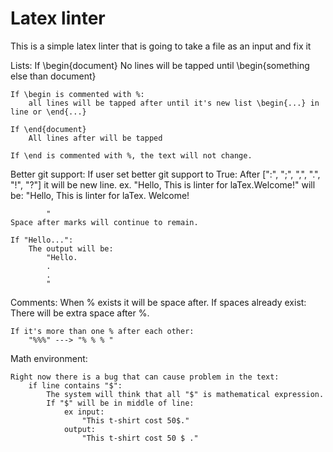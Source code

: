 # Latex linter

This is a simple latex linter that is going to take a file as an input and fix it



Lists:
    If \begin{document}
        No lines will be tapped until \begin{something else than document}

    If \begin is commented with %:
        all lines will be tapped after until it's new list \begin{...} in line or \end{...}
    
    If \end{document}
        All lines after will be tapped

    If \end is commented with %, the text will not change. 




Better git support:
    If user set better git support to True:
        After [":", ";", ",", ".", "!", "?"] it will be new line.
    ex. 
        "Hello, This is linter for laTex.Welcome!"
        will be:
            "Hello,
             This is linter for laTex.
            Welcome!

            "
    Space after marks will continue to remain.

    If "Hello...":
        The output will be:
            "Hello.
            .
            .
            "



Comments:
    When % exists it will be space after. 
    If spaces already exist:
        There will be extra space after %.
        

    If it's more than one % after each other:
        "%%%" ---> "% % % "


 

 Math environment:

    Right now there is a bug that can cause problem in the text:
        if line contains "$":
            The system will think that all "$" is mathematical expression.
            If "$" will be in middle of line:
                ex input:
                    "This t-shirt cost 50$."
                output:
                    "This t-shirt cost 50 $ ."